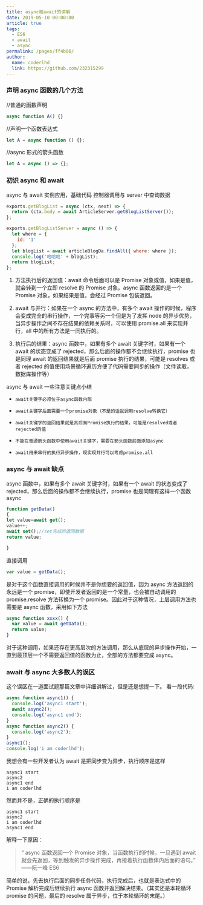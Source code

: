```yaml
---
title: async和await的讲解
date: 2019-05-10 00:00:00
article: true
tags:
  - ES6
  - await
  - async
permalink: /pages/ff4b06/
author:
  name: coderlhd
  link: https://github.com/232315299
---
```


### 声明 async 函数的几个方法

//普通的函数声明

```javascript
async function A() {}
```

//声明一个函数表达式

```javascript
let A = async function () {};
```

//async 形式的箭头函数

```javascript
let A = async () => {};
```

### 初识 async 和 await

async 与 await 实例应用，基础代码
控制器调用与 server 中查询数据

```javascript
exports.getBlogList = async (ctx, next) => {
  return (ctx.body = await ArticleServer.getBlogListServer());
};

exports.getBlogListServer = async () => {
  let where = {
    id: '1'
  };
  let blogList = await articleBlogDa.findAll({ where: where });
  console.log('哈哈哈' + blogList);
  return blogList;
};
```

1. 方法执行后的返回值：await 命令后面可以是 Promise 对象或值，如果是值，就会转到一个立即 resolve 的 Promise 对象。async 函数返回的是一个 Promise 对象，如果结果是值，会经过 Promise 包装返回。

2. await 与并行：如果在一个 async 的方法中，有多个 await 操作的时候，程序会变成完全的串行操作，一个完事等另一个但是为了发挥 node 的异步优势，当异步操作之间不存在结果的依赖关系时，可以使用 promise.all 来实现并行，all 中的所有方法是一同执行的。

3. 执行后的结果：async 函数中，如果有多个 await 关键字时，如果有一个 await 的状态变成了 rejected，那么后面的操作都不会继续执行，promise 也是同理 await 的返回结果就是后面 promise 执行的结果，可能是 resolves 或者 rejected 的值使用场景循环遍历方便了代码需要同步的操作（文件读取，数据库操作等）

async 与 await 一些注意关键点小结

-     await关键字必须位于async函数内部
-     await关键字后面需要一个promise对象（不是的话就调用resolve转换它）
-     await关键字的返回结果就是其后面Promise执行的结果，可能是resolved或者rejected的值
-     不能在普通箭头函数中使用await关键字，需要在箭头函数前面添加async
-     await用来串行的执行异步操作，现实现并行可以考虑promise.all

### async 与 await 缺点

async 函数中，如果有多个 await 关键字时，如果有一个 await 的状态变成了 rejected，那么后面的操作都不会继续执行，promise 也是同理有这样一个函数 async

```javascript
function getData()
{
let value=await get();
value++;
await set();//set完成后返回数据
return value;

}
```

直接调用

```javascript
var value = getData();
```

是对于这个函数直接调用的时候并不是你想要的返回值，因为 async 方法返回的永远是一个 promise，即使开发者返回的是一个常量，也会被自动调用的 promise.resolve 方法转换为一个 promise。因此对于这种情况，上层调用方法也需要是 async 函数，采用如下方法

```javascript
async function xxxx() {
  var value = await getData();
  return value;
}
```

对于这种调用，如果还存在更高层次的方法调用，那么从底层的异步操作开始，一直到最顶层一个不需要返回值的函数为止，全部的方法都要变成 async。

### await 与 async 大多数人的误区

这个误区在一道面试题那篇文章中详细讲解过，但是还是想提一下。
看一段代码:

```javascript
async function async1() {
  console.log('async1 start');
  await async2();
  console.log('async1 end');
}
async function async2() {
  console.log('async2');
}
async1();
console.log('i am coderlhd');
```

我想会有一些开发者认为 await 是把同步变为异步，执行顺序是这样

```
async1 start
async2
async1 end
i am coderlhd
```

然而并不是，正确的执行顺序是

```
async1 start
async2
i am coderlhd
async1 end
```

解释一下原因：

> “ async 函数返回一个 Promise 对象，当函数执行的时候，一旦遇到 await 就会先返回，等到触发的异步操作完成，再接着执行函数体内后面的语句。” ——阮一峰 ES6

简单的说，先去执行后面的同步任务代码，执行完成后，也就是表达式中的 Promise 解析完成后继续执行 async 函数并返回解决结果。（其实还是本轮循环 promise 的问题，最后的 resolve 属于异步，位于本轮循环的末尾。）
